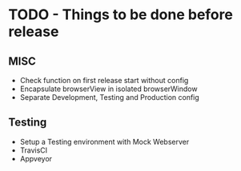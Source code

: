 # TODO - Things to be done before release

## MISC
- Check function on first release start without config
- Encapsulate browserView in isolated browserWindow
- Separate Development, Testing and Production config

## Testing
- Setup a Testing environment with Mock Webserver
- TravisCI
- Appveyor
